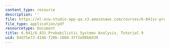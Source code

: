 ```yaml
---
content_type: resource
description: ''
file: https://ol-ocw-studio-app-qa.s3.amazonaws.com/courses/6-041sc-probabilistic-systems-analysis-and-applied-probability-fall-2013/04d75e734146f20b100d3ff2e08b6d39_MIT6_041SCF13_tut09.pdf
file_type: application/pdf
resourcetype: Document
title: 6.041/6.431 Probabilistic Systems Analysis, Tutorial 9
uid: 04d75e73-4146-f20b-100d-3ff2e08b6d39
---
```

